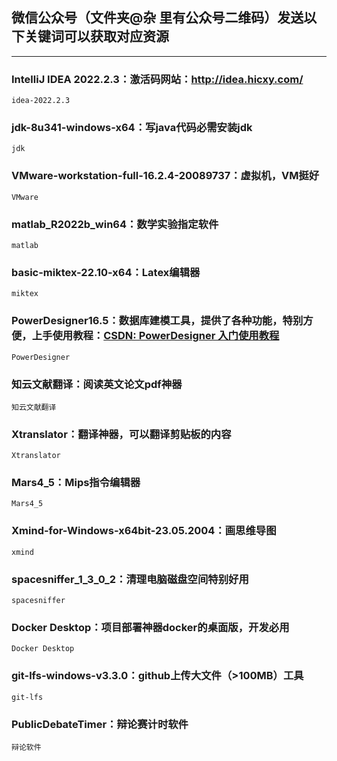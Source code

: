 ## 微信公众号（文件夹@杂 里有公众号二维码）发送以下关键词可以获取对应资源
***
### IntelliJ IDEA 2022.2.3：激活码网站：http://idea.hicxy.com/
    idea-2022.2.3
### jdk-8u341-windows-x64：写java代码必需安装jdk
    jdk
### VMware-workstation-full-16.2.4-20089737：虚拟机，VM挺好
    VMware
### matlab_R2022b_win64：数学实验指定软件
    matlab
### basic-miktex-22.10-x64：Latex编辑器
    miktex
### PowerDesigner16.5：数据库建模工具，提供了各种功能，特别方便，上手使用教程：[CSDN: PowerDesigner 入门使用教程](https://blog.csdn.net/u010565545/article/details/105115033?ops_request_misc=%257B%2522request%255Fid%2522%253A%2522168338224216800184188113%2522%252C%2522scm%2522%253A%252220140713.130102334..%2522%257D&request_id=168338224216800184188113&biz_id=0&utm_medium=distribute.pc_search_result.none-task-blog-2~all~top_positive~default-1-105115033-null-null.142^v86^control_2,239^v2^insert_chatgpt&utm_term=powerdesigner%E4%BD%BF%E7%94%A8%E6%95%99%E7%A8%8B&spm=1018.2226.3001.4187)
    PowerDesigner
### 知云文献翻译：阅读英文论文pdf神器
    知云文献翻译
### Xtranslator：翻译神器，可以翻译剪贴板的内容
    Xtranslator
### Mars4_5：Mips指令编辑器
    Mars4_5
### Xmind-for-Windows-x64bit-23.05.2004：画思维导图
    xmind
### spacesniffer_1_3_0_2：清理电脑磁盘空间特别好用
    spacesniffer
### Docker Desktop：项目部署神器docker的桌面版，开发必用
    Docker Desktop
### git-lfs-windows-v3.3.0：github上传大文件（>100MB）工具
    git-lfs
### PublicDebateTimer：辩论赛计时软件
    辩论软件